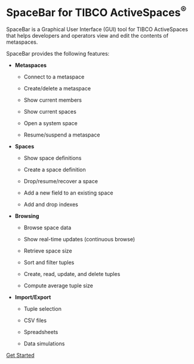 SpaceBar for TIBCO ActiveSpaces<sup>®</sup>
===========


SpaceBar is a Graphical User Interface (GUI) tool for TIBCO ActiveSpaces that helps developers and operators view and edit the contents of metaspaces.

SpaceBar provides the following features:

* **Metaspaces**

   * Connect to a metaspace

   * Create/delete a metaspace

   * Show current members

   * Show current spaces

   * Open a system space

   * Resume/suspend a metaspace

* **Spaces**

   * Show space definitions

   * Create a space definition

   * Drop/resume/recover a space

   * Add a new field to an existing space

   * Add and drop indexes

* **Browsing**

   * Browse space data

   * Show real-time updates (continuous browse)

   * Retrieve space size

   * Sort and filter tuples

   * Create, read, update, and delete tuples

   * Compute average tuple size

* **Import/Export**

   * Tuple selection

   * CSV files

   * Spreadsheets

   * Data simulations



[Get Started](spacebar.repository/src/site/getstarted.md)
